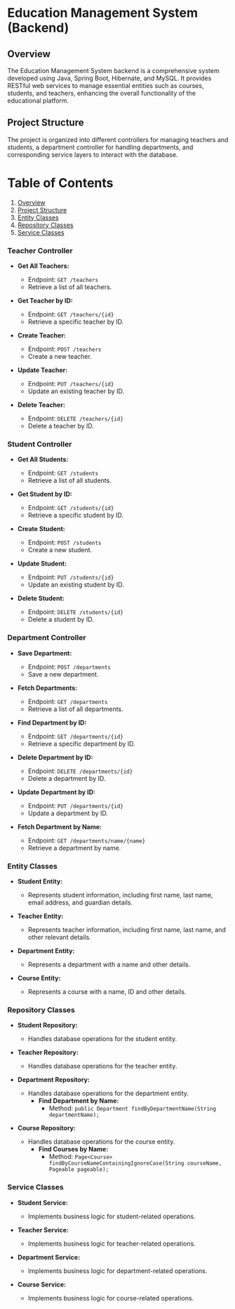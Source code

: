 # Education Management System (Backend)

## Overview
The Education Management System backend is a comprehensive system developed using Java, Spring Boot, Hibernate, and MySQL. It provides RESTful web services to manage essential entities such as courses, students, and teachers, enhancing the overall functionality of the educational platform.

## Project Structure
The project is organized into different controllers for managing teachers and students, a department controller for handling departments, and corresponding service layers to interact with the database.

# Table of Contents
1. [Overview](#overview)
2. [Project Structure](#project-structure)
3. [Entity Classes](#entity-classes)
4. [Repository Classes](#repository-classes)
5. [Service Classes](#service-classes)

### Teacher Controller
- **Get All Teachers:**
  - Endpoint: `GET /teachers`
  - Retrieve a list of all teachers.

- **Get Teacher by ID:**
  - Endpoint: `GET /teachers/{id}`
  - Retrieve a specific teacher by ID.

- **Create Teacher:**
  - Endpoint: `POST /teachers`
  - Create a new teacher.

- **Update Teacher:**
  - Endpoint: `PUT /teachers/{id}`
  - Update an existing teacher by ID.

- **Delete Teacher:**
  - Endpoint: `DELETE /teachers/{id}`
  - Delete a teacher by ID.

### Student Controller
- **Get All Students:**
  - Endpoint: `GET /students`
  - Retrieve a list of all students.

- **Get Student by ID:**
  - Endpoint: `GET /students/{id}`
  - Retrieve a specific student by ID.

- **Create Student:**
  - Endpoint: `POST /students`
  - Create a new student.

- **Update Student:**
  - Endpoint: `PUT /students/{id}`
  - Update an existing student by ID.

- **Delete Student:**
  - Endpoint: `DELETE /students/{id}`
  - Delete a student by ID.

### Department Controller
- **Save Department:**
  - Endpoint: `POST /departments`
  - Save a new department.

- **Fetch Departments:**
  - Endpoint: `GET /departments`
  - Retrieve a list of all departments.

- **Find Department by ID:**
  - Endpoint: `GET /departments/{id}`
  - Retrieve a specific department by ID.

- **Delete Department by ID:**
  - Endpoint: `DELETE /departments/{id}`
  - Delete a department by ID.

- **Update Department by ID:**
  - Endpoint: `PUT /departments/{id}`
  - Update a department by ID.

- **Fetch Department by Name:**
  - Endpoint: `GET /departments/name/{name}`
  - Retrieve a department by name.

### Entity Classes
- **Student Entity:**
  - Represents student information, including first name, last name, email address, and guardian details.

- **Teacher Entity:**
  - Represents teacher information, including first name, last name, and other relevant details.

- **Department Entity:**
  - Represents a department with a name and other details.
    
- **Course Entity:**
  - Represents a course with a name, ID and other details.

### Repository Classes
- **Student Repository:**
  - Handles database operations for the student entity.

- **Teacher Repository:**
  - Handles database operations for the teacher entity.

- **Department Repository:**
  - Handles database operations for the department entity.
    - **Find Department by Name:**
      - Method: `public Department findByDepartmentName(String departmentName);`

- **Course Repository:**
  - Handles database operations for the course entity.
    - **Find Courses by Name:**
      - Method: `Page<Course> findByCourseNameContainingIgnoreCase(String courseName, Pageable pageable);`

### Service Classes
- **Student Service:**
  - Implements business logic for student-related operations.

- **Teacher Service:**
  - Implements business logic for teacher-related operations.

- **Department Service:**
  - Implements business logic for department-related operations.

- **Course Service:**
  - Implements business logic for course-related operations.
